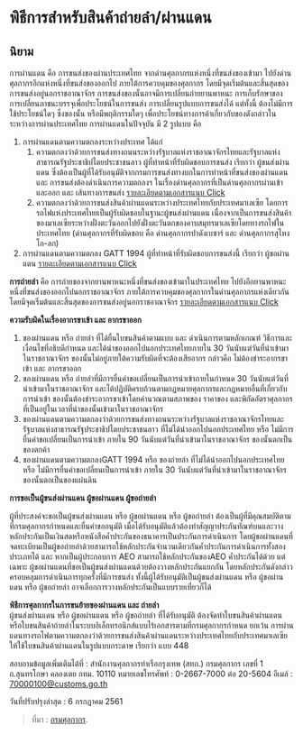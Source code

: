 
พิธีการสำหรับสินค้าถ่ายลำ/ผ่านแดน
===

## **นิยาม**  

การผ่านแดน คือ การขนส่งของผ่านประเทศไทย จากด่านศุลกากรแห่งหนึ่งที่ขนส่งของเข้ามา ไปยังด่านศุลกากรอีกแห่งหนึ่งที่ขนส่งของออกไป ภายใต้การควบคุมของศุลกากร โดยมีจุดเริ่มต้นและสิ้นสุดของการขนส่งอยู่นอกราชอาณาจักร การขนส่งของนั้นอาจมีการเปลี่ยนถ่ายยานพาหนะ การเก็บรักษาของ การเปลี่ยนภาชนะบรรจุเพื่อประโยชน์ในการขนส่ง การเปลี่ยนรูปแบบการขนส่งได้ แต่ทั้งนี้ ต้องไม่มีการใช้ประโยชน์ใดๆ ซึ่งของนั้น หรือมีพฤติกรรมใดๆ เพื่อประโยชน์ทางการค้าเกี่ยวกับของดังกล่าวในระหว่างการผ่านประเทศไทย การผ่านแดนในปัจจุบัน มี 2 รูปแบบ คือ

1.  การผ่านแดนตามความตกลงระหว่างประเทศ ได้แก่
    1.  ความตกลงว่าด้วยการขนส่งทางถนนระหว่างรัฐบาลแห่งราชอาณาจักรไทยและรัฐบาลแห่งสาธารณรัฐประชาธิปไตยประชาชนลาว ผู้ที่ทำหน้าที่รับผิดชอบการขนส่ง เรียกว่า ผู้ขนส่งผ่านแดน ซึ่งต้องเป็นผู้ที่ได้รับอนุมัติจากกรมการขนส่งทางบกในการทำหน้าที่ขนส่งของผ่านแดน และ การขนส่งต้องดำเนินการความตกลงฯ ในเรื่องด่านศุลกากรที่เป็นด่านศุลกากรผ่านเข้าและออก และ เส้นทางการขนส่ง [รายละเอียดตามเอกสารแนบ Click](http://www.customs.go.th/cont_strc_download_with_docno_date.php?lang=th&top_menu=menu_homepage&current_id=14223132414b505f4b464b47464b46)
    2.  ความตกลงว่าด้วยการขนส่งสินค้าผ่านแดนระหว่างประเทศไทยกับประเทศมาเลเซีย โดยการรถไฟแห่งประเทศไทยเป็นผู้รับผิดชอบในฐานะผู้ขนส่งผ่านแดน เนื่องจากเป็นการขนส่งสินค้าของมาเลเซียระหว่างฝั่งตะวันออกไปยังฝั่งตะวันตกของคาบสมุทรมาเลเซียโดยทางรถไฟในประเทศไทย (ด่านศุลกากรที่รับผิดชอบ คือ ด่านศุลกากรปาดังเบซาร์ และ ด่านศุลกากรสุไหงโก-ลก)
2.  การผ่านแดนตามความตกลง GATT 1994 ผู้ที่ทำหน้าที่รับผิดชอบการขนส่งนี้ เรียกว่า ผู้ขอผ่านแดน [รายละเอียดตามเอกสารแนบ Click](http://www.customs.go.th/cont_strc_download_with_docno_date.php?lang=th&top_menu=menu_homepage&current_id=14223132414b505f4b464a4f464b48)

**การถ่ายลำ**  คือ การถ่ายของจากยานพาหนะหนึ่งที่ขนส่งของเข้ามาในประเทศไทย ไปยังอีกยานพาหนะหนึ่งที่ขนส่งของออกไปนอกราชอาณาจักร ภายใต้การควบคุมของศุลกากรในด่านศุลกากรแห่งเดียวกัน โดยมีจุดเริ่มต้นและสิ้นสุดของการขนส่งอยู่นอกราชอาณาจักร [รายละเอียดตามเอกสารแนบ Click](http://www.customs.go.th/cont_strc_download_with_docno_date.php?lang=th&top_menu=menu_homepage&current_id=14223132414b505f4b464a4f464b49)

**ความรับผิดในเรื่องอากรขาเข้า และ อากรขาออก**  

1.  ของผ่านแดน หรือ ถ่ายลำ ที่ได้ยื่นใบขนสินค้าตามแบบ และ ดำเนินการตามหลักเกณฑ์ วิธีการและเงื่อนไขที่อธิบดีกำหนด และได้นำของออกไปนอกประเทศไทยภายใน 30 วันนับแต่วันที่นำเข้ามาในราชอาณาจักร ของนั้นไม่อยู่ภายใต้ความรับผิดที่จะต้องเสียอากร กล่าวคือ ไม่ต้องชำระอากรขาเข้า และ อากรขาออก
2.  ของผ่านแดน หรือ ถ่ายลำที่มีการยื่นคำขอเปลี่ยนเป็นการนำเข้าภายในกำหนด 30 วันนับแต่วันที่นำเข้ามาในราชอาณาจักร และได้ปฏิบัติครบถ้วนตามกฎหมายศุลกากรและกฎหมายอื่นที่เกี่ยวกับการนำเข้า ของนั้นต้องชำระอากรขาเข้าโดยคำนวณตามสภาพของ ราคาของ และพิกัดอัตราศุลกากร ที่เป็นอยู่ในเวลาที่นำของนั้นเข้ามาในราชอาณาจักร
3.  ของผ่านแดนตามความตกลงว่าด้วยการขนส่งทางถนนระหว่างรัฐบาลแห่งราชอาณาจักรไทยและรัฐบาลแห่งสาธารณรัฐประชาธิปไตยประชาชนลาว ที่ไม่ได้นำออกไปนอกประเทศไทย หรือ ไม่มีการยื่นคำขอเปลี่ยนเป็นการนำเข้า ภายใน 90 วันนับแต่วันที่นำเข้ามาในราชอาณาจักร ของนั้นตกเป็นของตกค้า
4.  ของผ่านแดนตามความตกลงGATT 1994 หรือ ของถ่ายลำ ที่ไม่ได้นำออกไปนอกประเทศไทย หรือ ไม่มีการยื่นคำขอเปลี่ยนเป็นการนำเข้า ภายใน 30 วันนับแต่วันที่นำเข้ามาในราชอาณาจักร ของนั้นตกเป็นของแผ่นดิน

**การขอเป็นผู้ขนส่งผ่านแดน ผู้ขอผ่านแดน ผู้ขอถ่ายลำ**

ผู้ที่ประสงค์จะขอเป็นผู้ขนส่งผ่านแดน หรือ ผู้ขอผ่านแดน หรือ ผู้ขอถ่ายลำ ต้องเป็นผู้ที่มีคุณสมบัติตามที่กรมศุลกากรกำหนดและยื่นคำขออนุมัติ เมื่อได้รับอนุมัติแล้วต้องทำสัญญาประกันทัณฑ์บนและวางหลักประกันเป็นเงินสดหรือหนังสือค้ำประกันของธนาคารเป็นประกันการดำเนินการ โดยผู้ขอผ่านแดนที่จดทะเบียนเป็นผู้ขอถ่ายลำด้วยสามารถใช้หลักประกันจำนวนเดียวกันค้ำประกันการดำเนินการทั้งสองประเภทได้ และ หากเป็นผู้ประกอบการ AEO สามารถใช้หลักประกันของAEO ค้ำประกันได้ด้วย แต่เฉพาะ ผู้ขอผ่านแดนที่ขอเป็นผู้ขนส่งผ่านแดนด้วยต้องวางหลักประกันแยกกัน โดยหลักประกันดังกล่าวครอบคลุมการดำเนินการทุกครั้งที่มีการขนส่ง ทั้งนี้ผู้ได้รับอนุมัติเป็นผู้ขนส่งผ่านแดน หรือ ผู้ขอผ่านแดน หรือ ผู้ขอถ่ายลำ อาจเลือกการวางหลักประกันเป็นแบบรายเที่ยวก็ได้

**พิธีการศุลกากรในการขนย้ายของผ่านแดน และ ถ่ายลำ**  
ผู้ขนส่งผ่านแดน หรือ ผู้ขอผ่านแดน หรือ ผู้ขอถ่ายลำ ที่ได้รับอนุมัติ ต้องจัดทำใบขนสินค้าผ่านแดนหรือใบขนสินค้าถ่ายลำในระบบอิเล็กทรอนิกส์แบบไร้เอกสารตามที่กรมศุลกากรกำหนด ยกเว้น การผ่านแดนทางรถไฟตามความตกลงว่าด้วยการขนส่งสินค้าผ่านแดนระหว่างประเทศไทยกับประเทศมาเลเซีย ให้ใช้ใบขนสินค้าผ่านแดนในรูปแบบกระดาษ เรียกว่า แบบ 448

สอบถามข้อมูลเพิ่มเติมได้ที่ : สำนักงานศุลกากรท่าเรือกรุงเทพ (สทก.)
กรมศุลกากร เลขที่ 1 ถ.สุนทรโกษา คลองเตย กทม. 10110
หมายเลขโทรศัพท์ : 0-2667-7000 ต่อ 20-5604
อีเมล์ : 70000100@customs.go.th

วันที่ปรับปรุงล่าสุด : 6 กรกฎาคม 2561

> ที่มา : [กรมศุลกากร](http://www.customs.go.th/cont_strc_simple.php?ini_content=business_160426_02_160923_01_180614_01&ini_menu=menu_business_160421_02&lang=th&left_menu=menu_business_160421_02_160421_03).
<!--stackedit_data:
eyJoaXN0b3J5IjpbLTQxNjg5OTczOF19
-->